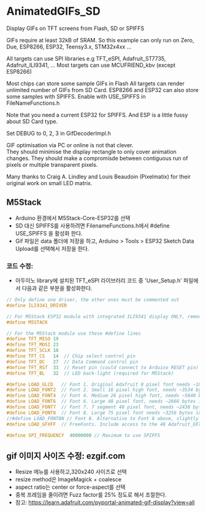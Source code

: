 # AnimatedGIFs_SD
Display GIFs on TFT screens from Flash, SD or SPIFFS 

GIFs require at least 32kB of SRAM.   So this example can only run on Zero, Due, ESP8266, ESP32, Teensy3.x, STM32x4xx ...

All targets can use SPI libraries e.g TFT_eSPI, Adafruit_ST7735, Adafruit_ILI9341, ...
Most targets can use MCUFRIEND_kbv (except ESP8266)

Most chips can store some sample GIFs in Flash
All targets can render unlimited number of GIFs from SD  Card.
ESP8266 and ESP32 can also store some samples with SPIFFS.  Enable with USE_SPIFFS in FileNameFunctions.h

Note that you need a current ESP32 for SPIFFS.   And ESP is a little fussy about SD Card type.

Set DEBUG to 0, 2, 3 in GifDecoderImpl.h  

GIF optimisation via PC or online is not that clever.   
They should minimise the display rectangle to only cover animation changes.
They should make a compromisde between contiguous run of pixels or multiple transparent pixels.

Many thanks to Craig A. Lindley and Louis Beaudoin (Pixelmatix) for their original work on small LED matrix.

## M5Stack
- Arduino 환경에서 M5Stack-Core-ESP32를 선택
- SD 대신 SPIFFS를 사용하려면 FilenameFunctions.h에서 #define USE_SPIFFS 을 활성화 한다.
- Gif 파일은 data 폴더에 저장을 하고, Arduino > Tools > ESP32 Sketch Data Upload를 선택해서 저장을 한다.

### 코드 수정: 
- 아두이노 library에 설치된 TFT_eSPI 라이브러리 코드 중 'User_Setup.h' 파일에서 다음과 같은 부분을 활성화한다.

~~~cpp
// Only define one driver, the other ones must be commented out
#define ILI9341_DRIVER

// For M5Stack ESP32 module with integrated ILI9341 display ONLY, remove // in line below
#define M5STACK

// For the M5Stack module use these #define lines
#define TFT_MISO 19
#define TFT_MOSI 23
#define TFT_SCLK 18
#define TFT_CS   14  // Chip select control pin
#define TFT_DC   27  // Data Command control pin
#define TFT_RST  33  // Reset pin (could connect to Arduino RESET pin)
#define TFT_BL   32  // LED back-light (required for M5Stack)

#define LOAD_GLCD   // Font 1. Original Adafruit 8 pixel font needs ~1820 bytes in FLASH
#define LOAD_FONT2  // Font 2. Small 16 pixel high font, needs ~3534 bytes in FLASH, 96 characters
#define LOAD_FONT4  // Font 4. Medium 26 pixel high font, needs ~5848 bytes in FLASH, 96 characters
#define LOAD_FONT6  // Font 6. Large 48 pixel font, needs ~2666 bytes in FLASH, only characters 1234567890:-.apm
#define LOAD_FONT7  // Font 7. 7 segment 48 pixel font, needs ~2438 bytes in FLASH, only characters 1234567890:-.
#define LOAD_FONT8  // Font 8. Large 75 pixel font needs ~3256 bytes in FLASH, only characters 1234567890:-.
//#define LOAD_FONT8N // Font 8. Alternative to Font 8 above, slightly narrower, so 3 digits fit a 160 pixel TFT
#define LOAD_GFXFF  // FreeFonts. Include access to the 48 Adafruit_GFX free fonts FF1 to FF48 and custom fonts

#define SPI_FREQUENCY  40000000 // Maximum to use SPIFFS
~~~

## gif 이미지 사이즈 수정: ezgif.com
- Resize 메뉴를 사용하고,320x240 사이즈로 선택
- resize method은 ImageMagick + coalesce
- aspect ratio는 center or force-aspect를 선택
- 중복 프레임을 줄이려면 Fuzz factor를 25% 정도로 해서 조절한다.
- 참고: https://learn.adafruit.com/pyportal-animated-gif-display?view=all
